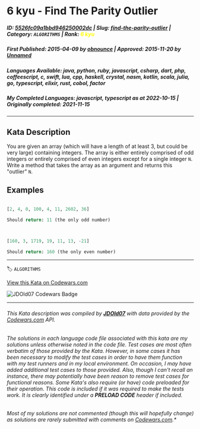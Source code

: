 # 6 kyu - Find The Parity Outlier

##### **ID**: [5526fc09a1bbd946250002dc](https://www.codewars.com/kata/5526fc09a1bbd946250002dc) | **Slug**: [find-the-parity-outlier](https://www.codewars.com/kata/5526fc09a1bbd946250002dc) | **Category**: `ALGORITHMS` | **Rank**: <span style="color:yellow">6 kyu</span>

##### **First Published**: 2015-04-09 ***by*** [obnounce](https://www.codewars.com/users/obnounce) | **Approved**: 2015-11-20 ***by*** [Unnamed](https://www.codewars.com/users/Unnamed)

##### **Languages Available**: java, python, ruby, javascript, csharp, dart, php, coffeescript, c, swift, lua, cpp, haskell, crystal, nasm, kotlin, scala, julia, go, typescript, elixir, rust, cobol, factor

##### **My Completed Languages**: javascript, typescript ***as at*** 2022-10-15 | **Originally completed**: 2021-11-15

---

## Kata Description


You are given an array (which will have a length of at least 3, but could be very large) containing integers. The array is either entirely comprised of odd integers or entirely comprised of even integers except for a single integer `N`. Write a method that takes the array as an argument and returns this "outlier" `N`.



## Examples



```python

[2, 4, 0, 100, 4, 11, 2602, 36]

Should return: 11 (the only odd number)



[160, 3, 1719, 19, 11, 13, -21]

Should return: 160 (the only even number)

```



---


🏷 `ALGORITHMS`


[View this Kata on Codewars.com](https://www.codewars.com/kata/5526fc09a1bbd946250002dc)

![](https://www.codewars.com/users/jdold07/badges/large "JDOld07 Codewars Badge")

---

###### *This Kata description was compiled by [**JDOld07**](https://tpstech.dev) with data provided by the [Codewars.com](https://www.codewars.com) API.*

###### *The solutions in each language code file associated with this kata are my solutions unless otherwise noted in the code file.  Test cases are most often verbatim of those provided by the Kata.  However, in some cases it has been necessary to modify the test cases in order to have them function with my test runners and in my local environment.  On occasion, I may have added additional test cases to those provided.  Also, though I can't recall an instance, there may potentially have been reason to remove test cases for functional reasons.  Some Kata's also require (*or have*) code preloaded for their operation.  This code is included if it was required to make the tests work.  It is clearly identified under a **PRELOAD CODE** header if included.*

###### Most of my solutions are not commented (*though this will hopefully change*) as solutions are rarely submitted with comments on [Codewars.com](https://www.codewars.com).*
